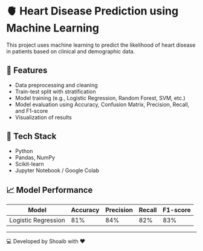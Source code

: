 # 🫀 Heart Disease Prediction using Machine Learning

This project uses machine learning to predict the likelihood of heart disease in patients based on clinical and demographic data.  

## 📌 Features
- Data preprocessing and cleaning  
- Train-test split with stratification  
- Model training (e.g., Logistic Regression, Random Forest, SVM, etc.)  
- Model evaluation using Accuracy, Confusion Matrix, Precision, Recall, and F1-score  
- Visualization of results  

## 🚀 Tech Stack
- Python  
- Pandas, NumPy  
- Scikit-learn  
- Jupyter Notebook / Google Colab

## 📈 Model Performance  
| Model | Accuracy | Precision | Recall | F1-score |
|-------|----------|-----------|--------|----------|
| Logistic Regression | 81% | 84% | 82% | 83% |

---
💻 Developed by Shoaib with ❤️



